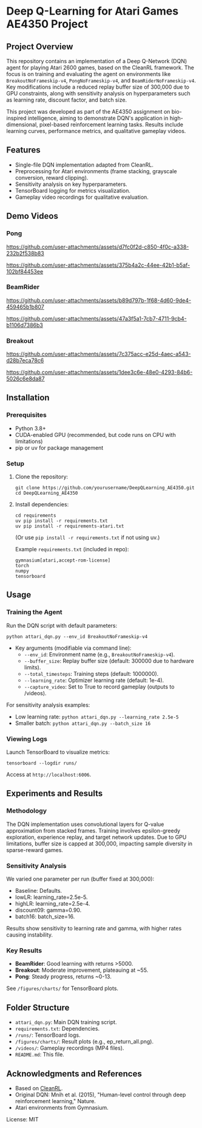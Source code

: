 # Deep Q-Learning for Atari Games AE4350 Project

## Project Overview

This repository contains an implementation of a Deep Q-Network (DQN) agent for playing Atari 2600 games, based on the CleanRL framework. The focus is on training and evaluating the agent on environments like `BreakoutNoFrameskip-v4`, `PongNoFrameskip-v4`, and `BeamRiderNoFrameskip-v4`. Key modifications include a reduced replay buffer size of 300,000 due to GPU constraints, along with sensitivity analysis on hyperparameters such as learning rate, discount factor, and batch size.

This project was developed as part of the AE4350 assignment on bio-inspired intelligence, aiming to demonstrate DQN's application in high-dimensional, pixel-based reinforcement learning tasks. Results include learning curves, performance metrics, and qualitative gameplay videos.

## Features

- Single-file DQN implementation adapted from CleanRL.
- Preprocessing for Atari environments (frame stacking, grayscale conversion, reward clipping).
- Sensitivity analysis on key hyperparameters.
- TensorBoard logging for metrics visualization.
- Gameplay video recordings for qualitative evaluation.

## Demo Videos

### Pong
https://github.com/user-attachments/assets/d7fc0f2d-c850-4f0c-a338-232b2f538b83

https://github.com/user-attachments/assets/375b4a2c-44ee-42b1-b5af-102bf84453ee
### BeamRider
https://github.com/user-attachments/assets/b89d797b-1f68-4d60-9de4-459465b1b807

https://github.com/user-attachments/assets/47a3f5a1-7cb7-4711-9cb4-b1106d7386b3
### Breakout
https://github.com/user-attachments/assets/7c375acc-e25d-4aec-a543-d28b7eca78c6

https://github.com/user-attachments/assets/1dee3c6e-48e0-4293-84b6-5026c6e8da87

## Installation

### Prerequisites
- Python 3.8+
- CUDA-enabled GPU (recommended, but code runs on CPU with limitations)
- pip or uv for package management

### Setup
1. Clone the repository:
   ```
   git clone https://github.com/yourusername/DeepQLearning_AE4350.git
   cd DeepQLearning_AE4350
   ```

2. Install dependencies:
   ```
   cd requirements
   uv pip install -r requirements.txt
   uv pip install -r requirements-atari.txt
   ```
   (Or use `pip install -r requirements.txt` if not using uv.)

   Example `requirements.txt` (included in repo):
   ```
   gymnasium[atari,accept-rom-license]
   torch
   numpy
   tensorboard
   ```

## Usage

### Training the Agent
Run the DQN script with default parameters:
```
python attari_dqn.py --env_id BreakoutNoFrameskip-v4
```
- Key arguments (modifiable via command line):
  - `--env_id`: Environment name (e.g., `BreakoutNoFrameskip-v4`).
  - `--buffer_size`: Replay buffer size (default: 300000 due to hardware limits).
  - `--total_timesteps`: Training steps (default: 1000000).
  - `--learning_rate`: Optimizer learning rate (default: 1e-4).
  - `--capture_video`: Set to True to record gameplay (outputs to /videos).

For sensitivity analysis examples:
- Low learning rate: `python attari_dqn.py --learning_rate 2.5e-5`
- Smaller batch: `python attari_dqn.py --batch_size 16`

### Viewing Logs
Launch TensorBoard to visualize metrics:
```
tensorboard --logdir runs/
```
Access at `http://localhost:6006`.


## Experiments and Results

### Methodology
The DQN implementation uses convolutional layers for Q-value approximation from stacked frames. Training involves epsilon-greedy exploration, experience replay, and target network updates. Due to GPU limitations, buffer size is capped at 300,000, impacting sample diversity in sparse-reward games.

### Sensitivity Analysis
We varied one parameter per run (buffer fixed at 300,000):
- Baseline: Defaults.
- lowLR: learning_rate=2.5e-5.
- highLR: learning_rate=2.5e-4.
- discount09: gamma=0.90.
- batch16: batch_size=16.

Results show sensitivity to learning rate and gamma, with higher rates causing instability.

### Key Results
- **BeamRider**: Good learning with returns >5000.
- **Breakout**: Moderate improvement, plateauing at ~55.
- **Pong**: Steady progress, returns ~0-13.

See `/figures/charts/` for TensorBoard plots.

## Folder Structure

- `attari_dqn.py`: Main DQN training script.
- `requirements.txt`: Dependencies.
- `/runs/`: TensorBoard logs.
- `/figures/charts/`: Result plots (e.g., ep_return_all.png).
- `/videos/`: Gameplay recordings (MP4 files).
- `README.md`: This file.


## Acknowledgments and References

- Based on [CleanRL](https://docs.cleanrl.dev/rl-algorithms/dqn/).
- Original DQN: Mnih et al. (2015), "Human-level control through deep reinforcement learning," Nature.
- Atari environments from Gymnasium.

License: MIT
